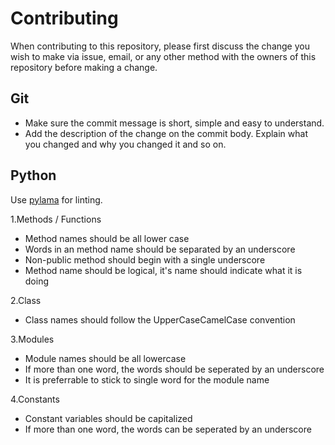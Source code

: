 # Contributing

When contributing to this repository, please first discuss the change you wish to make via issue, email, or any other method with the owners of this repository before making a change.

## Git

- Make sure the commit message is short, simple and easy to understand.
- Add the description of the change on the commit body. Explain what you changed and why you changed it and so on.

## Python

Use [pylama](https://github.com/klen/pylama) for linting.

1.Methods / Functions

- Method names should be all lower case
- Words in an method name should be separated by an underscore
- Non-public method should begin with a single underscore
- Method name should be logical, it's name should indicate what it is doing

2.Class

- Class names should follow the UpperCaseCamelCase convention

3.Modules

- Module names should be all lowercase
- If more than one word, the words should be seperated by an underscore
- It is preferrable to stick to single word for the module name

4.Constants

- Constant variables should be capitalized
- If more than one word, the words can be seperated by an underscore
